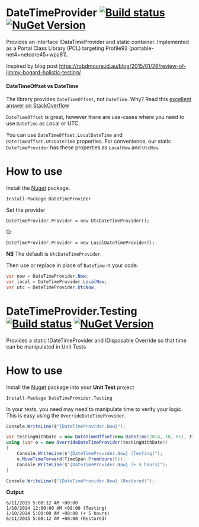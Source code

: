 DateTimeProvider [![Build status](https://ci.appveyor.com/api/projects/status/9rmer97iudefls62?svg=true)](https://ci.appveyor.com/project/dennisroche/datatimeprovider) [![NuGet Version](http://img.shields.io/nuget/v/DateTimeProvider.svg?style=flat)](https://www.nuget.org/packages/DateTimeProvider/)
=============

Provides an interface IDataTimeProvider and static container. Implemented as a Portal Class Library (PCL) targeting Profile92 (portable-net4+netcore45+wpa81).

Inspired by blog post https://robdmoore.id.au/blog/2015/01/26/review-of-jimmy-bogard-holistic-testing/


#### DateTimeOffset vs DateTime

The library provides `DateTimeOffset`, not `DateTime`. Why? Read this [excellent answer on StackOverflow](http://stackoverflow.com/a/14268167/73025)

`DateTimeOffset` is great, however there are use-cases where you need to use `DateTime` as Local or UTC.

You can use `DateTimeOffset.LocalDateTime` and `DateTimeOffset.UtcDateTime` properties. For convenience, our static `DateTimeProvider` has these properties as `LocalNow` and `UtcNow`.


How to use
=============

Install the [Nuget](https://www.nuget.org/packages/DateTimeProvider) package.

    Install-Package DateTimeProvider

Set the provider

```
DateTimeProvider.Provider = new UtcDateTimeProvider();
```

Or

```
DateTimeProvider.Provider = new LocalDateTimeProvider();
```

**NB** The default is `UtcDateTimeProvider`.

Then use or replace in place of `DateTime` in your code.

```c#
var now = DateTimeProvider.Now;
var local = DateTimeProvider.LocalNow;
var utc = DateTimeProvider.UtcNow;
```

DateTimeProvider.Testing [![Build status](https://ci.appveyor.com/api/projects/status/9rmer97iudefls62?svg=true)](https://ci.appveyor.com/project/dennisroche/datatimeprovider) [![NuGet Version](http://img.shields.io/nuget/v/DateTimeProvider.Testing.svg?style=flat)](https://www.nuget.org/packages/DateTimeProvider.Testing/)
=============

Provides a static IDateTimeProvider and IDisposable Override so that time can be manipulated in Unit Tests

How to use
=============

Install the [Nuget](https://www.nuget.org/packages/DateTimeProvider.Testing) package into your **Unit Test** project

    Install-Package DateTimeProvider.Testing

In your tests, you need may need to manipulate time to verify your logic. This is easy using the `OverrideDateTimeProvider`.

```c#
Console.WriteLine($"{DateTimeProvider.Now}");

var testingWithDate = new DateTimeOffset(new DateTime(2014, 10, 01), TimeSpan.FromHours(8));
using (var o = new OverrideDateTimeProvider(testingWithDate))
{
    Console.WriteLine($"{DateTimeProvider.Now} (Testing)");
    o.MoveTimeForward(TimeSpan.FromHours(5));
    Console.WriteLine($"{DateTimeProvider.Now} (+ 5 hours)");
}

Console.WriteLine($"{DateTimeProvider.Now} (Restored)");
```

**Output**

```
6/11/2015 5:08:12 AM +00:00
1/10/2014 12:00:00 AM +08:00 (Testing)
1/10/2014 5:00:00 AM +08:00 (+ 5 hours)
6/11/2015 5:08:12 AM +00:00 (Restored)
```